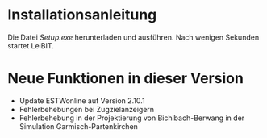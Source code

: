# Installationsanleitung
Die Datei *Setup.exe* herunterladen und ausführen. Nach wenigen Sekunden startet LeiBIT.

# Neue Funktionen in dieser Version
- Update ESTWonline auf Version 2.10.1
- Fehlerbehebungen bei Zugzielanzeigern
- Fehlerbehebung in der Projektierung von Bichlbach-Berwang in der Simulation Garmisch-Partenkirchen